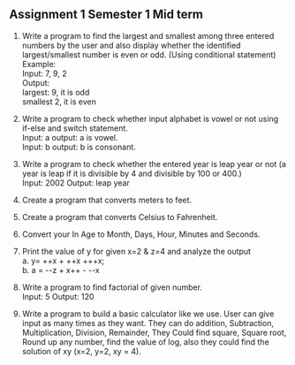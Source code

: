 Assignment 1 Semester 1 Mid term
---
1. Write a program to find the largest and smallest among three entered numbers by the user and
also display whether the identified largest/smallest number is even or odd. (Using conditional
statement)  
Example:  
Input: 7, 9, 2  
Output:  
largest: 9, it is odd  
smallest 2, it is even  


2. Write a program to check whether input alphabet is vowel or not using if-else and switch
statement.     
Input: a output: a is vowel.  
Input: b output: b is consonant.  


3. Write a program to check whether the entered year is leap year or not (a year is leap if it is
divisible by 4 and divisible by 100 or 400.)    
Input: 2002 Output: leap year  


4. Create a program that converts meters to feet.


5. Create a program that converts Celsius to Fahrenheit.


6. Convert your In Age to Month, Days, Hour, Minutes and Seconds.


7. Print the value of y for given x=2 & z=4 and analyze the output  
a. y= ++x + ++x +++x;  
b. a = --z + x++ - --x  


8. Write a program to find factorial of given number.  
Input: 5 Output: 120  


9. Write a program to build a basic calculator like we use. User can give input as many times as they
want. They can do addition, Subtraction, Multiplication, Division, Remainder, They Could find
square, Square root, Round up any number, find the value of log, also they could find the solution
of xy (x=2, y=2, xy = 4).
